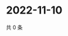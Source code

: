 # 2022-11-10

共 0 条

<!-- BEGIN WEIBO -->
<!-- 最后更新时间 Thu Nov 10 2022 00:07:13 GMT+0800 (China Standard Time) -->

<!-- END WEIBO -->
